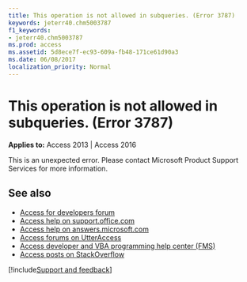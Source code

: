```yaml
---
title: This operation is not allowed in subqueries. (Error 3787)
keywords: jeterr40.chm5003787
f1_keywords:
- jeterr40.chm5003787
ms.prod: access
ms.assetid: 5d8ece7f-ec93-609a-fb48-171ce61d90a3
ms.date: 06/08/2017
localization_priority: Normal
---
```



# This operation is not allowed in subqueries. (Error 3787)

  

**Applies to:** Access 2013 | Access 2016

This is an unexpected error. Please contact Microsoft Product Support Services for more information.

## See also

- [Access for developers forum](https://social.msdn.microsoft.com/Forums/office/home?forum=accessdev)
- [Access help on support.office.com](https://support.office.com/search/results?query=Access)
- [Access help on answers.microsoft.com](https://answers.microsoft.com/)
- [Access forums on UtterAccess](https://www.utteraccess.com/forum/index.php?act=idx)
- [Access developer and VBA programming help center (FMS)](https://www.fmsinc.com/MicrosoftAccess/developer/)
- [Access posts on StackOverflow](https://stackoverflow.com/questions/tagged/ms-access)

[!include[Support and feedback](~/includes/feedback-boilerplate.md)]